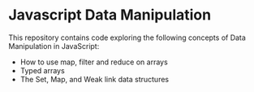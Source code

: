  # Javascript Data Manipulation

 This repository contains code exploring the following concepts of Data Manipulation in JavaScript:

- How to use map, filter and reduce on arrays
- Typed arrays
- The Set, Map, and Weak link data structures

